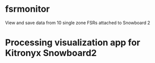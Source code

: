 # fsrmonitor
View and save data from 10 single zone FSRs attached to Snowboard 2

Processing visualization app for Kitronyx Snowboard2
===================================================

